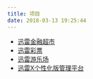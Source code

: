 ```yaml
---
title: 项目
date: 2018-03-13 19:25:44
---
```


+ [迅雷金融超市](https://jinrong.xunlei.com/wap/vip/)
+ [迅雷彩票](http://caipiao.xunlei.com/h5/dist/#/)
+ [迅雷游乐场](http://game.vip.xunlei.com/#/index)
+ [迅雷X个性化版管理平台](https://vip.xunlei.com/thunder-x-custom-editon/#/index)
